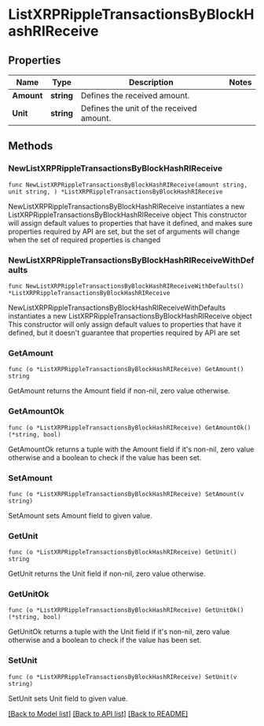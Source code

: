 # ListXRPRippleTransactionsByBlockHashRIReceive

## Properties

Name | Type | Description | Notes
------------ | ------------- | ------------- | -------------
**Amount** | **string** | Defines the received amount. | 
**Unit** | **string** | Defines the unit of the received amount. | 

## Methods

### NewListXRPRippleTransactionsByBlockHashRIReceive

`func NewListXRPRippleTransactionsByBlockHashRIReceive(amount string, unit string, ) *ListXRPRippleTransactionsByBlockHashRIReceive`

NewListXRPRippleTransactionsByBlockHashRIReceive instantiates a new ListXRPRippleTransactionsByBlockHashRIReceive object
This constructor will assign default values to properties that have it defined,
and makes sure properties required by API are set, but the set of arguments
will change when the set of required properties is changed

### NewListXRPRippleTransactionsByBlockHashRIReceiveWithDefaults

`func NewListXRPRippleTransactionsByBlockHashRIReceiveWithDefaults() *ListXRPRippleTransactionsByBlockHashRIReceive`

NewListXRPRippleTransactionsByBlockHashRIReceiveWithDefaults instantiates a new ListXRPRippleTransactionsByBlockHashRIReceive object
This constructor will only assign default values to properties that have it defined,
but it doesn't guarantee that properties required by API are set

### GetAmount

`func (o *ListXRPRippleTransactionsByBlockHashRIReceive) GetAmount() string`

GetAmount returns the Amount field if non-nil, zero value otherwise.

### GetAmountOk

`func (o *ListXRPRippleTransactionsByBlockHashRIReceive) GetAmountOk() (*string, bool)`

GetAmountOk returns a tuple with the Amount field if it's non-nil, zero value otherwise
and a boolean to check if the value has been set.

### SetAmount

`func (o *ListXRPRippleTransactionsByBlockHashRIReceive) SetAmount(v string)`

SetAmount sets Amount field to given value.


### GetUnit

`func (o *ListXRPRippleTransactionsByBlockHashRIReceive) GetUnit() string`

GetUnit returns the Unit field if non-nil, zero value otherwise.

### GetUnitOk

`func (o *ListXRPRippleTransactionsByBlockHashRIReceive) GetUnitOk() (*string, bool)`

GetUnitOk returns a tuple with the Unit field if it's non-nil, zero value otherwise
and a boolean to check if the value has been set.

### SetUnit

`func (o *ListXRPRippleTransactionsByBlockHashRIReceive) SetUnit(v string)`

SetUnit sets Unit field to given value.



[[Back to Model list]](../README.md#documentation-for-models) [[Back to API list]](../README.md#documentation-for-api-endpoints) [[Back to README]](../README.md)


